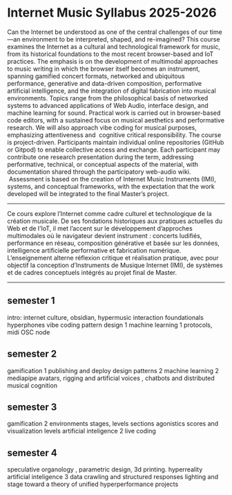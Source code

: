 # Internet Music  Syllabus  2025-2026
Can the Internet be understood as one of the central challenges of our time—an environment to be interpreted, shaped, and re-imagined? This course examines the Internet as a cultural and technological framework for music, from its historical foundations to the most recent browser-based and IoT practices. The emphasis is on the development of multimodal approaches to music writing in which the browser itself becomes an instrument, spanning gamified concert formats, networked and ubiquitous performance, generative and data-driven composition, performative artificial intelligence, and the integration of digital fabrication into musical environments.
Topics range from the philosophical basis of networked systems to advanced applications of Web Audio, interface design, and machine learning for sound. Practical work is carried out in browser-based code editors, with a sustained focus on musical aesthetics and performative research. We will also approach vibe coding for musical purposes, emphasizing attentiveness and  cognitive critical responsibility.
The course is project-driven. Participants maintain individual online repositories (GitHub or Gitpod) to enable collective access and exchange. Each participant may contribute one research presentation during the term, addressing performative, technical, or conceptual aspects of the material, with documentation shared through the participatory web-audio wiki.  Assessment is based on the creation of Internet Music Instruments (IMI), systems, and conceptual frameworks, with the expectation that the work developed will be integrated to the final Master’s project.

---
Ce cours explore l’Internet comme cadre culturel et technologique de la création musicale. De ses fondations historiques aux pratiques actuelles du Web et de l’IoT, il met l’accent sur le développement d’approches multimodales où le navigateur devient instrument : concerts ludifiés, performance en réseau, composition générative et basée sur les données, intelligence artificielle performative et fabrication numérique. L’enseignement alterne réflexion critique et réalisation pratique, avec pour objectif la conception d’Instruments de Musique Internet (IMI), de systèmes et de cadres conceptuels intégrés au projet final de Master.

---

## semester 1

intro: internet culture, obsidian, hypermusic
interaction foundationals
hyperphones
vibe coding
pattern design 1
machine learning 1
protocols, midi OSC node

## semester 2

gamification 1
publishing and deploy
design patterns  2
machine learning 2
mediapipe
avatars, rigging and
artificial voices , chatbots and distributed musical cognition

## semester 3

gamification 2
environments
stages, levels sections
agonistics
scores and visualization levels
artificial inteligence 2
live coding

## semester 4

speculative organology , parametric design, 3d printing.
hyperreality
artificial inteligence 3 data crawling 
and structured responses
lighting and stage
toward a theory of unified hyperperformance
projects
